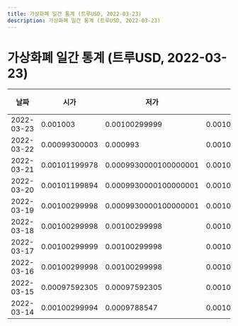 ```yaml
---
title: 가상화폐 일간 통계 (트루USD, 2022-03-23)
description: 가상화폐 일간 통계 (트루USD, 2022-03-23)
---
```



가상화폐 일간 통계 (트루USD, 2022-03-23)
===

|날짜|시가|저가|고가|종가|비고|
|--|--|--|--|--|--|
|2022-03-23|0.001003|0.00100299999|0.00101199953|0.00101199953|    |
|2022-03-22|0.00099300003|0.000993|0.00101199998|0.000993|    |
|2022-03-21|0.00101199978|0.0009930000100000001|0.00101199978|0.00099300003|    |
|2022-03-20|0.00101199894|0.0009930000100000001|0.0010119997899999999|0.0009930000100000001|    |
|2022-03-19|0.00100299998|0.0009930000100000001|0.00101199951|0.001|    |
|2022-03-18|0.00100299998|0.00100299998|0.00100299999|0.00100299998|    |
|2022-03-17|0.00100299999|0.00100299998|0.00100299999|0.00100299998|    |
|2022-03-16|0.00100299998|0.00100299998|0.001003|0.00100299998|    |
|2022-03-15|0.00097592305|0.00097592305|0.00100299998|0.00100299998|    |
|2022-03-14|0.00100299994|0.0009788547|0.001003|0.000993|    |
